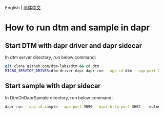 English | [简体中文](./RunOnDapr-cn.md)

# How to run dtm and sample in dapr

## Start DTM with dapr driver and dapr sidecar

In dtm server directory, run below command:

```bash
git clone github.com/dtm-labs/dtm && cd dtm
MICRO_SERVICE_DRIVER=dtm-driver-dapr dapr run --app-id dtm --app-port 36789 --dapr-http-port 3601 -- go run main.go
```

## Start sample with dapr sidecar

In DtmOnDaprSample directory, run below command:

```bash
dapr run --app-id sample --app-port 9090 --dapr-http-port 3602 -- dotnet run
```